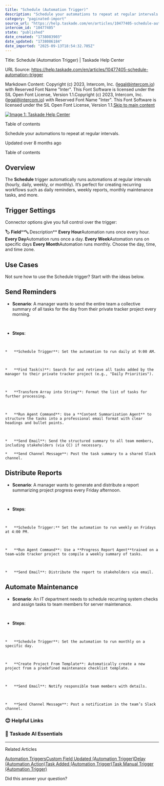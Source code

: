 ```yaml
---
title: "Schedule (Automation Trigger)"
description: "Schedule your automations to repeat at regular intervals."
category: "paginated-import"
source_url: "https://help.taskade.com/en/articles/10477405-schedule-automation-trigger"
intercom_id: "10477405"
state: "published"
date_created: "1738083903"
date_updated: "1738086184"
date_imported: "2025-09-13T18:54:32.705Z"
---
```


Title: Schedule (Automation Trigger) | Taskade Help Center

URL Source: https://help.taskade.com/en/articles/10477405-schedule-automation-trigger

Markdown Content:
Copyright (c) 2023, Intercom, Inc. (legal@intercom.io) with Reserved Font Name "Inter". This Font Software is licensed under the SIL Open Font License, Version 1.1.Copyright (c) 2023, Intercom, Inc. (legal@intercom.io) with Reserved Font Name "Inter". This Font Software is licensed under the SIL Open Font License, Version 1.1.[Skip to main content](https://help.taskade.com/en/articles/10477405-schedule-automation-trigger#main-content)

[![Image 1: Taskade Help Center](https://downloads.intercomcdn.com/i/o/490280/d14603621e78c833c2d0e66f/2d1230f35f3009fff25b2989e93312a5.png)](https://help.taskade.com/en/)

Table of contents

Schedule your automations to repeat at regular intervals.

Updated over 8 months ago

Table of contents

Overview
--------

The **Schedule** trigger automatically runs automations at regular intervals (hourly, daily, weekly, or monthly). It’s perfect for creating recurring workflows such as daily reminders, weekly reports, monthly maintenance tasks, and more.

Trigger Settings
----------------

Connector options give you full control over the trigger:

**🏷️ Field****🔤 Description**
**Every Hour**Automation runs once every hour.
**Every Day**Automation runs once a day.
**Every Week**Automation runs on specific days
**Every Month**Automation runs monthly. Choose the day, time, and time zone.

**Use Cases**
-------------

Not sure how to use the Schedule trigger? Start with the ideas below.

Send Reminders
--------------

*   **Scenario**: A manager wants to send the entire team a collective summary of all tasks for the day from their private tracker project every morning.​

​

*   **Steps**:

​

    *   **Schedule Trigger**: Set the automation to run daily at 9:00 AM.

​

    *   **Find Task(s)**: Search for and retrieve all tasks added by the manager to their private tracker project (e.g., "Daily Priorities").

​

    *   **Transform Array into String**: Format the list of tasks for further processing.

​

    *   **Run Agent Command**: Use a **Content Summarization Agent** to structure the tasks into a professional email format with clear headings and bullet points.

​

    *   **Send Email**: Send the structured summary to all team members, including stakeholders (via CC) if necessary.

    *   **Send Channel Message**: Post the task summary to a shared Slack channel.

Distribute Reports
------------------

*   **Scenario**: A manager wants to generate and distribute a report summarizing project progress every Friday afternoon.

​

*   **Steps**:

​

    *   **Schedule Trigger:** Set the automation to run weekly on Fridays at 4:00 PM.

​

    *   **Run Agent Command**: Use a **Progress Report Agent**trained on a team-wide tracker project to compile a weekly summary of tasks.

​

    *   **Send Email**: Distribute the report to stakeholders via email.

Automate Maintenance
--------------------

*   **Scenario**: An IT department needs to schedule recurring system checks and assign tasks to team members for server maintenance.

​

*   **Steps**:

​

    *   **Schedule Trigger**: Set the automation to run monthly on a specific day.

​

    *   **Create Project From Template**: Automatically create a new project from a predefined maintenance checklist template.

​

    *   **Send Email**: Notify responsible team members with details.

​

    *   **Send Channel Message**: Post a notification in the team’s Slack channel.

### **😊 Helpful Links**

### 🤖 **Taskade AI Essentials**

* * *

Related Articles

[Automation Triggers](https://help.taskade.com/en/articles/8958469-automation-triggers)[Custom Field Updated (Automation Trigger)](https://help.taskade.com/en/articles/9942144-custom-field-updated-automation-trigger)[Delay (Automation Action)](https://help.taskade.com/en/articles/10442383-delay-automation-action)[Task Added (Automation Trigger)](https://help.taskade.com/en/articles/10475712-task-added-automation-trigger)[Task Manual Trigger (Automation Trigger)](https://help.taskade.com/en/articles/10766894-task-manual-trigger-automation-trigger)

Did this answer your question?
